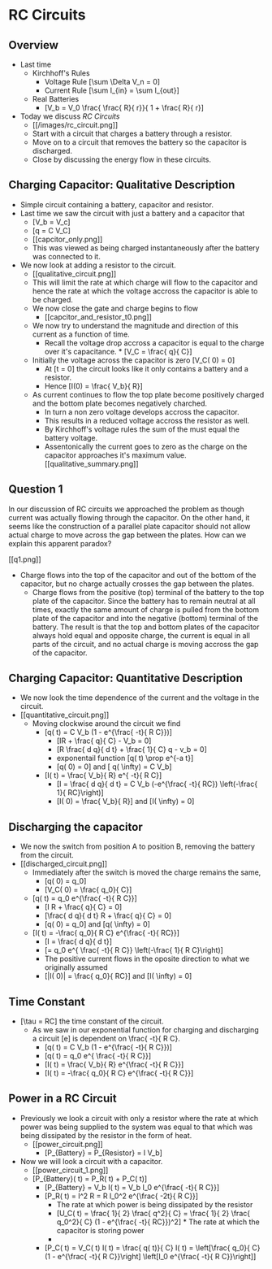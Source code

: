 # RC Circuits

## Overview
* Last time
  * Kirchhoff's Rules
      * Voltage Rule \[\sum \Delta V_n = 0\]
      * Current Rule \[\sum I_{in} = \sum I_{out}\]
  * Real Batteries
      * \[V_b = V_0 \frac{ \frac{ R}{ r}}{ 1 + \frac{ R}{ r}\]
* Today we discuss _RC Circuits_
    * [[/images/rc_circuit.png]] 
    * Start with a circuit that charges a battery through a resistor.
    * Move on to a circuit that removes the battery so the capacitor is
      discharged.
    * Close by discussing the energy flow in these circuits.

## Charging Capacitor: Qualitative Description
* Simple circuit containing a battery, capacitor and resistor.
* Last time we saw the circuit with just a battery and a capacitor that
  * \[V_b = V_c\]
  * \[q = C V_C\]
  * [[capcitor_only.png]]
  * This was viewed as being charged instantaneously after the battery was connected to it.
* We now look at adding a resistor to the circuit.
  * [[qualitative_circuit.png]]
  * This will limit the rate at which charge will flow to the capacitor and hence the 
    rate at which the voltage accross the capacitor is able to be charged.
  * We now close the gate and charge begins to flow
      * [[capcitor_and_resistor_t0.png]]
  * We now try to understand the magnitude and direction of this current 
    as a function of time.
      * Recall the voltage drop accross a capacitor is equal to the 
        charge over it's capacitance.
            * \[V_C = \frac{ q}{ C}\]
  * Initially the voltage across the capacitor is zero \[V_C( 0) = 0\]
      * At \[t = 0\] the circuit looks like it only contains a battery and a resistor.
      * Hence \[I(0) = \frac{ V_b}{ R}\]
  * As current continues to flow the top plate become positively charged and the bottom
    plate becomes negatively charched.
      * In turn a non zero voltage develops accross the capacitor.
      * This results in a reduced voltage accross the resistor as well.
      * By Kirchhoff's voltage rules the sum of the must equal the battery voltage.
      * Assentonically the current goes to zero as the charge on the capacitor approaches
        it's maximum value.
[[qualitative_summary.png]]

## Question 1
In our discussion of RC circuits we approached the problem as though current was 
actually flowing through the capacitor. On the other hand, it seems like the 
construction of a parallel plate capacitor should not allow actual charge to 
move across the gap between the plates. How can we explain this apparent paradox?

[[q1.png]]

* Charge flows into the top of the capacitor and out of the bottom of the capacitor, 
  but no charge actually crosses the gap between the plates.
  * Charge flows from the positive (top) terminal of the battery to the top plate of 
    the capacitor. Since the battery has to remain neutral at all times, exactly the 
    same amount of charge is pulled from the bottom plate of the capacitor and into the 
    negative (bottom) terminal of the battery. The result is that the top and bottom 
    plates of the capacitor always hold equal and opposite charge, the current is equal 
    in all parts of the circuit, and no actual charge is moving accross the gap of the 
    capacitor.

## Charging Capacitor: Quantitative Description
* We now look the time dependence of the current and the voltage in the circuit.
* [[quantitative_circuit.png]]
  * Moving clockwise around the circuit we find 
      * \[q( t) = C V_b (1 - e^{\frac{ -t}{ R C}})\]
          * \[IR + \frac{ q}{ C} - V_b = 0\]
          * \[R \frac{ d q}{ d t} + \frac{ 1}{ C} q - v_b = 0\]
          * exponentail function \[q( t) \prop e^{-a t}\]
          * \[q( 0) = 0\] and \[ q( \infty) = C V_b\]
      * \[I( t) = \frac{ V_b}{ R} e^{ -t}{ R C}\]
          * \[I = \frac{ d q}{ d t} = C V_b (-e^{\frac{ -t}{ RC}) \left(-\frac{ 1}{ RC}\right)\]
          * \[I( 0) = \frac{ V_b}{ R}\] and \[I( \infty) = 0\]

## Discharging the capacitor
* We now the switch from position A to position B, removing the battery from the circuit.
* [[discharged_circuit.png]]
  * Immediately after the switch is moved the charge remains the same, 
      * \[q( 0) = q_0\]
      * \[V_C( 0) = \frac{ q_0}{ C}\]
  * \[q( t) = q_0 e^{\frac{ -t}{ R C}}\]
      * \[I R + \frac{ q}{ C} = 0\]
      * \[\frac{ d q}{ d t} R + \frac{ q}{ C} = 0\]
      * \[q( 0) = q_0\] and \[q( \infty) = 0\]
  * \[I( t) = -\frac{ q_0}{ R C} e^{\frac{ -t}{ RC}}\]
      * \[I = \frac{ d q}{ d t}\]
      * \[= q_0 e^{ \frac{ -t}{ R C}} \left(-\frac{ 1}{ R C}\right)\]
      * The positive current flows in the oposite direction to what we originally assumed
      * \[|I( 0)| = \frac{ q_0}{ RC}\] and \[I( \infty) = 0\]

## Time Constant
* \[\tau = RC\] the time constant of the circuit.
  * As we saw in our exponential function for charging and discharging a circuit \[e\] is dependent on \frac{ -t}{ R C}.
      * \[q( t) = C V_b (1 - e^{\frac{ -t}{ R C}})\]
      * \[q( t) = q_0 e^{ \frac{ -t}{ R C}}\]
      * \[I( t) = \frac{ V_b}{ R} e^{\frac{ -t}{ R C}}\]
      * \[I( t) = -\frac{ q_0}{ R C} e^{\frac{ -t}{ R C}}\]

## Power in a RC Circuit
* Previously we look a circuit with only a resistor where the 
  rate at which power was being supplied to the system was equal to
  that which was being dissipated by the resistor in the form of heat.
  * [[power_circuit.png]]
      * \[P_{Battery} = P_{Resistor} = I V_b\]
* Now we will look a circuit with a capacitor.
  * [[power_circuit_1.png]]
  * \[P_{Battery}( t) = P_R( t) + P_C( t)\]
      * \[P_{Battery} = V_b I( t) = V_b I_0 e^{\frac{ -t}{ R C}}\]
      * \[P_R( t) = I^2 R = R I_0^2 e^{\frac{ -2t}{ R C}}\] 
          * The rate at which power is being dissipated by the resistor
          * \[U_C( t) = \frac{ 1}{ 2} \frac{ q^2}{ C} = \frac{ 1}{ 2} \frac{ q_0^2}{ C} (1 - e^{\frac{ -t}{ RC}})^2\]
                * The rate at which the capacitor is storing power
          * 
      * \[P_C( t) = V_C( t) I( t) = \frac{ q( t)}{ C} I( t) = \left[\frac{ q_0}{ C}(1 - e^{\frac{ -t}{ R C}}\right] \left[I_0 e^{\frac{ -t}{ R C}}\right]\]
      